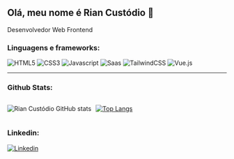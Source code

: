 ## Olá, meu nome é Rian Custódio 👋

Desenvolvedor Web Frontend

### Linguagens e frameworks:

<div>
  <img src="https://img.shields.io/badge/HTML5-E34F26?style=for-the-badge&logo=html5&logoColor=white" alt="HTML5">
  <img src="https://img.shields.io/badge/CSS3-1572B6?style=for-the-badge&logo=css3&logoColor=white" alt="CSS3">
  <img src="https://img.shields.io/badge/JavaScript-F7DF1E?style=for-the-badge&logo=javascript&logoColor=black" alt="Javascript">
  <img src="https://img.shields.io/badge/Sass-CC6699?style=for-the-badge&logo=sass&logoColor=white" alt="Saas">
  <img src="https://img.shields.io/badge/Tailwind_CSS-38B2AC?style=for-the-badge&logo=tailwind-css&logoColor=white" alt="TailwindCSS">
  <img src="https://img.shields.io/badge/Vue.js-35495E?style=for-the-badge&logo=vue.js&logoColor=4FC08D" alt="Vue.js">
<div>


<hr style="border-width: 1px"/>

### Github Stats:

<div style="display:flex; flex-wrap:wrap; gap: 0px 10px;">

![Rian Custódio GitHub stats](https://github-readme-stats.vercel.app/api?username=Rian1432&show_icons=true&theme=tokyonight )

[![Top Langs](https://github-readme-stats.vercel.app/api/top-langs/?username=Rian1432&layout=demo)](https://github.com/anuraghazra/github-readme-stats)

</div>

### Linkedin:

[![Linkedin](https://img.shields.io/badge/LinkedIn-0077B5?style=for-the-badge&logo=linkedin&logoColor=white)](https://www.linkedin.com/in/rian-cust%C3%B3dio-315ab51b6/?original_referer=)

